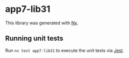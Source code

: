 # app7-lib31

This library was generated with [Nx](https://nx.dev).

## Running unit tests

Run `nx test app7-lib31` to execute the unit tests via [Jest](https://jestjs.io).
